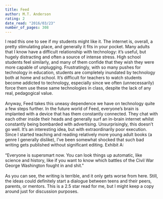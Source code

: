 ```yaml
---
title: Feed
author: M.T. Anderson
rating: 2
date_read: "2016/03/23"
number_of_pages: 308
---
```


I read this one to see if my students might like it. The internet is, overall, a pretty stimulating place, and generally it fits in your pocket. Many adults that I know have a difficult relationship with technology: it’s useful, but hugely distracting and often a source of intense stress. High school students feel similarly, and many of them confide that they wish they were more capable of unplugging. Frustratingly, with so many pushes for technology in education, students are completely inundated by technology both at home and school. It’s difficult for teachers to watch students become addicted to technology, especially since we often (unnecessarily) force them use these same technologies in class, despite the lack of any real, pedagogical value.<br/><br/>Anyway, Feed takes this uneasy dependence we have on technology quite a few steps further. In the future world of Feed, everyone’s brain is implanted with a device that has them constantly connected. They chat with each other inside their heads and generally surf an in-brain internet whilst constantly being bombarded with advertising. Unsurprisingly, this doesn’t go well. It’s an interesting idea, but with extraordinarily poor execution. Since I started teaching and reading relatively more young adult books (a genre I generally dislike), I’ve been somewhat shocked that such bad writing gets published without significant editing. Exhibit A:<br/><br/>“Everyone is supersmart now. You can look things up automatic, like science and history, like if you want to know which battles of the Civil War George Washington fought in and shit."<br/><br/>As you can see, the writing is terrible, and it only gets worse from here. Still, the ideas could definitely start a dialogue between teens and their peers, parents, or mentors. This is a 2.5 star read for me, but I might keep a copy around just for discussion purposes.